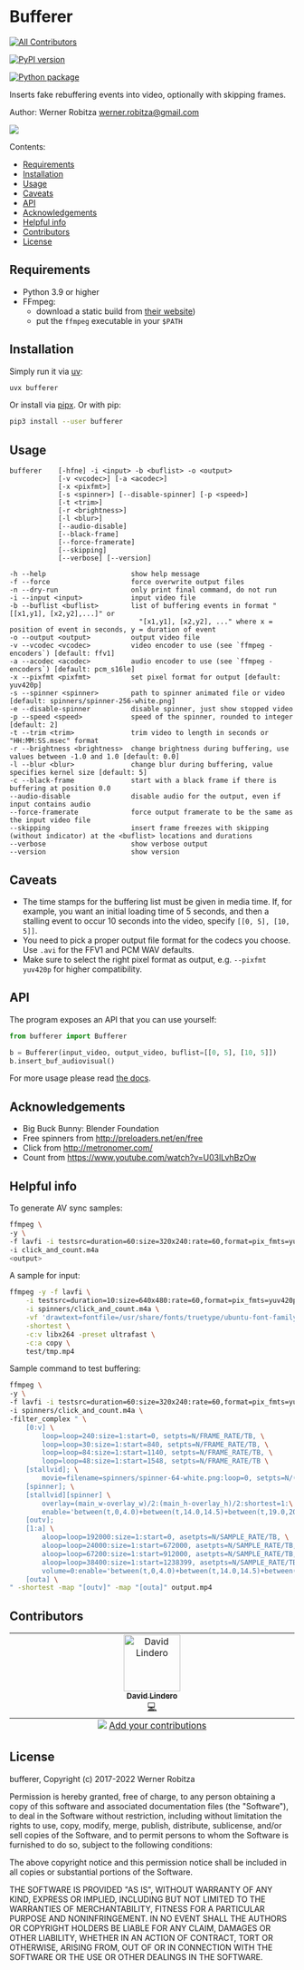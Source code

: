 # Bufferer
<!-- ALL-CONTRIBUTORS-BADGE:START - Do not remove or modify this section -->
[![All Contributors](https://img.shields.io/badge/all_contributors-1-orange.svg?style=flat-square)](#contributors-)
<!-- ALL-CONTRIBUTORS-BADGE:END -->

[![PyPI version](https://img.shields.io/pypi/v/bufferer.svg)](https://pypi.org/project/bufferer)

[![Python package](https://github.com/slhck/bufferer/actions/workflows/python-package.yml/badge.svg)](https://github.com/slhck/bufferer/actions/workflows/python-package.yml)

Inserts fake rebuffering events into video, optionally with skipping frames.

Author: Werner Robitza <werner.robitza@gmail.com>

![](preview.gif)

Contents:

- [Requirements](#requirements)
- [Installation](#installation)
- [Usage](#usage)
- [Caveats](#caveats)
- [API](#api)
- [Acknowledgements](#acknowledgements)
- [Helpful info](#helpful-info)
- [Contributors](#contributors)
- [License](#license)

## Requirements

- Python 3.9 or higher
- FFmpeg:
    - download a static build from [their website](http://ffmpeg.org/download.html))
    - put the `ffmpeg` executable in your `$PATH`

## Installation

Simply run it via [uv](https://docs.astral.sh/uv/getting-started/installation/):

```bash
uvx bufferer
```

Or install via [pipx](https://pipx.pypa.io/latest/installation/).
Or with pip:

```bash
pip3 install --user bufferer
```

## Usage

```
bufferer    [-hfne] -i <input> -b <buflist> -o <output>
            [-v <vcodec>] [-a <acodec>]
            [-x <pixfmt>]
            [-s <spinner>] [--disable-spinner] [-p <speed>]
            [-t <trim>]
            [-r <brightness>]
            [-l <blur>]
            [--audio-disable]
            [--black-frame]
            [--force-framerate]
            [--skipping]
            [--verbose] [--version]

-h --help                     show help message
-f --force                    force overwrite output files
-n --dry-run                  only print final command, do not run
-i --input <input>            input video file
-b --buflist <buflist>        list of buffering events in format "[[x1,y1], [x2,y2],...]" or
                                "[x1,y1], [x2,y2], ..." where x = position of event in seconds, y = duration of event
-o --output <output>          output video file
-v --vcodec <vcodec>          video encoder to use (see `ffmpeg -encoders`) [default: ffv1]
-a --acodec <acodec>          audio encoder to use (see `ffmpeg -encoders`) [default: pcm_s16le]
-x --pixfmt <pixfmt>          set pixel format for output [default: yuv420p]
-s --spinner <spinner>        path to spinner animated file or video [default: spinners/spinner-256-white.png]
-e --disable-spinner          disable spinner, just show stopped video
-p --speed <speed>            speed of the spinner, rounded to integer [default: 2]
-t --trim <trim>              trim video to length in seconds or "HH:MM:SS.msec" format
-r --brightness <brightness>  change brightness during buffering, use values between -1.0 and 1.0 [default: 0.0]
-l --blur <blur>              change blur during buffering, value specifies kernel size [default: 5]
-c --black-frame              start with a black frame if there is buffering at position 0.0
--audio-disable               disable audio for the output, even if input contains audio
--force-framerate             force output framerate to be the same as the input video file
--skipping                    insert frame freezes with skipping (without indicator) at the <buflist> locations and durations
--verbose                     show verbose output
--version                     show version
```

## Caveats

- The time stamps for the buffering list must be given in media time. If, for example, you want an initial loading time of 5 seconds, and then a stalling event to occur 10 seconds into the video, specify `[[0, 5], [10, 5]]`.
- You need to pick a proper output file format for the codecs you choose. Use `.avi` for the FFV1 and PCM WAV defaults.
- Make sure to select the right pixel format as output, e.g. `--pixfmt yuv420p` for higher compatibility.

## API

The program exposes an API that you can use yourself:

```python
from bufferer import Bufferer

b = Bufferer(input_video, output_video, buflist=[[0, 5], [10, 5]])
b.insert_buf_audiovisual()
```

For more usage please read [the docs](https://htmlpreview.github.io/?https://github.com/slhck/bufferer/blob/master/docs/bufferer.html).

## Acknowledgements

- Big Buck Bunny: Blender Foundation
- Free spinners from http://preloaders.net/en/free
- Click from http://metronomer.com/
- Count from https://www.youtube.com/watch?v=U03lLvhBzOw

## Helpful info

To generate AV sync samples:

```bash
ffmpeg \
-y \
-f lavfi -i testsrc=duration=60:size=320x240:rate=60,format=pix_fmts=yuv420p \
-i click_and_count.m4a
<output>
```

A sample for input:

```bash
ffmpeg -y -f lavfi \
    -i testsrc=duration=10:size=640x480:rate=60,format=pix_fmts=yuv420p \
    -i spinners/click_and_count.m4a \
    -vf 'drawtext=fontfile=/usr/share/fonts/truetype/ubuntu-font-family/UbuntuMono-R.ttf:text=%{n}:fontsize=72:r=60:x=(w-tw)/2: y=h-(2*lh): fontcolor=white: box=1: boxcolor=0x00000099' \
    -shortest \
    -c:v libx264 -preset ultrafast \
    -c:a copy \
    test/tmp.mp4
```

Sample command to test buffering:

```bash
ffmpeg \
-y \
-f lavfi -i testsrc=duration=60:size=320x240:rate=60,format=pix_fmts=yuv420p \
-i spinners/click_and_count.m4a \
-filter_complex " \
    [0:v] \
        loop=loop=240:size=1:start=0, setpts=N/FRAME_RATE/TB, \
        loop=loop=30:size=1:start=840, setpts=N/FRAME_RATE/TB, \
        loop=loop=84:size=1:start=1140, setpts=N/FRAME_RATE/TB, \
        loop=loop=48:size=1:start=1548, setpts=N/FRAME_RATE/TB \
    [stallvid]; \
        movie=filename=spinners/spinner-64-white.png:loop=0, setpts=N/(FRAME_RATE*TB)*2 \
    [spinner]; \
    [stallvid][spinner] \
        overlay=(main_w-overlay_w)/2:(main_h-overlay_h)/2:shortest=1:\
        enable='between(t,0,4.0)+between(t,14.0,14.5)+between(t,19.0,20.4)+between(t,25.8,26.6)' \
    [outv];
    [1:a] \
        aloop=loop=192000:size=1:start=0, asetpts=N/SAMPLE_RATE/TB, \
        aloop=loop=24000:size=1:start=672000, asetpts=N/SAMPLE_RATE/TB, \
        aloop=loop=67200:size=1:start=912000, asetpts=N/SAMPLE_RATE/TB, \
        aloop=loop=38400:size=1:start=1238399, asetpts=N/SAMPLE_RATE/TB, \
        volume=0:enable='between(t,0,4.0)+between(t,14.0,14.5)+between(t,19.0,20.4)+between(t,25.8,26.6)' \
    [outa] \
" -shortest -map "[outv]" -map "[outa]" output.mp4
```

## Contributors

<!-- ALL-CONTRIBUTORS-LIST:START - Do not remove or modify this section -->
<!-- prettier-ignore-start -->
<!-- markdownlint-disable -->
<table>
  <tbody>
    <tr>
      <td align="center" valign="top" width="14.28%"><a href="https://github.com/davidlindero"><img src="https://avatars.githubusercontent.com/u/5320473?v=4?s=100" width="100px;" alt="David Lindero"/><br /><sub><b>David Lindero</b></sub></a><br /><a href="https://github.com/slhck/bufferer/commits?author=davidlindero" title="Code">💻</a></td>
    </tr>
  </tbody>
  <tfoot>
    <tr>
      <td align="center" size="13px" colspan="7">
        <img src="https://raw.githubusercontent.com/all-contributors/all-contributors-cli/1b8533af435da9854653492b1327a23a4dbd0a10/assets/logo-small.svg">
          <a href="https://all-contributors.js.org/docs/en/bot/usage">Add your contributions</a>
        </img>
      </td>
    </tr>
  </tfoot>
</table>

<!-- markdownlint-restore -->
<!-- prettier-ignore-end -->

<!-- ALL-CONTRIBUTORS-LIST:END -->

## License

bufferer, Copyright (c) 2017-2022 Werner Robitza

Permission is hereby granted, free of charge, to any person obtaining a copy of this software and associated documentation files (the "Software"), to deal in the Software without restriction, including without limitation the rights to use, copy, modify, merge, publish, distribute, sublicense, and/or sell copies of the Software, and to permit persons to whom the Software is furnished to do so, subject to the following conditions:

The above copyright notice and this permission notice shall be included in all copies or substantial portions of the Software.

THE SOFTWARE IS PROVIDED "AS IS", WITHOUT WARRANTY OF ANY KIND, EXPRESS OR IMPLIED, INCLUDING BUT NOT LIMITED TO THE WARRANTIES OF MERCHANTABILITY, FITNESS FOR A PARTICULAR PURPOSE AND NONINFRINGEMENT. IN NO EVENT SHALL THE AUTHORS OR COPYRIGHT HOLDERS BE LIABLE FOR ANY CLAIM, DAMAGES OR OTHER LIABILITY, WHETHER IN AN ACTION OF CONTRACT, TORT OR OTHERWISE, ARISING FROM, OUT OF OR IN CONNECTION WITH THE SOFTWARE OR THE USE OR OTHER DEALINGS IN THE SOFTWARE.
